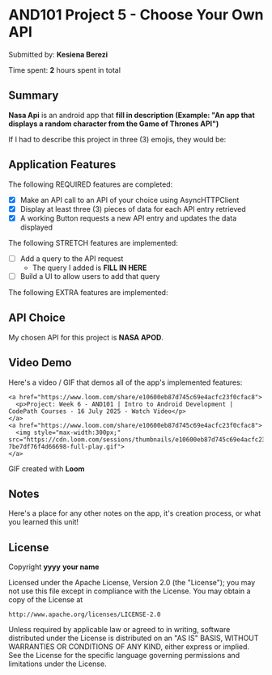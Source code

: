<!-- (This is a comment) INSTRUCTIONS: Go through this page and fill out any **bolded** entries with their correct values.-->

# AND101 Project 5 - Choose Your Own API

Submitted by: **Kesiena Berezi**

Time spent: **2** hours spent in total

## Summary

**Nasa Api** is an android app that **fill in description (Example: "An app that displays a random character from the Game of Thrones API")**

If I had to describe this project in three (3) emojis, they would be: 

## Application Features

<!-- (This is a comment) Please be sure to change the [ ] to [x] for any features you completed.  If a feature is not checked [x], you might miss the points for that item! -->

The following REQUIRED features are completed:

- [x] Make an API call to an API of your choice using AsyncHTTPClient
- [x] Display at least three (3) pieces of data for each API entry retrieved
- [x] A working Button requests a new API entry and updates the data displayed

The following STRETCH features are implemented:

- [ ] Add a query to the API request
  - The query I added is **FILL IN HERE**
- [ ] Build a UI to allow users to add that query

The following EXTRA features are implemented:



## API Choice

My chosen API for this project is **NASA APOD**.

## Video Demo

Here's a video / GIF that demos all of the app's implemented features:

    <a href="https://www.loom.com/share/e10600eb87d745c69e4acfc23f0cfac8">
      <p>Project: Week 6 - AND101 | Intro to Android Development | CodePath Courses - 16 July 2025 - Watch Video</p>
    </a>
    <a href="https://www.loom.com/share/e10600eb87d745c69e4acfc23f0cfac8">
      <img style="max-width:300px;" src="https://cdn.loom.com/sessions/thumbnails/e10600eb87d745c69e4acfc23f0cfac8-7be7df76f4d66698-full-play.gif">
    </a>

GIF created with **Loom**

<!-- Recommended tools:
- [Kap](https://getkap.co/) for macOS
- [ScreenToGif](https://www.screentogif.com/) for Windows
- [peek](https://github.com/phw/peek) for Linux. -->

## Notes

Here's a place for any other notes on the app, it's creation process, or what you learned this unit!

## License

Copyright **yyyy** **your name**

Licensed under the Apache License, Version 2.0 (the "License");
you may not use this file except in compliance with the License.
You may obtain a copy of the License at

    http://www.apache.org/licenses/LICENSE-2.0

Unless required by applicable law or agreed to in writing, software
distributed under the License is distributed on an "AS IS" BASIS,
WITHOUT WARRANTIES OR CONDITIONS OF ANY KIND, either express or implied.
See the License for the specific language governing permissions and
limitations under the License.
